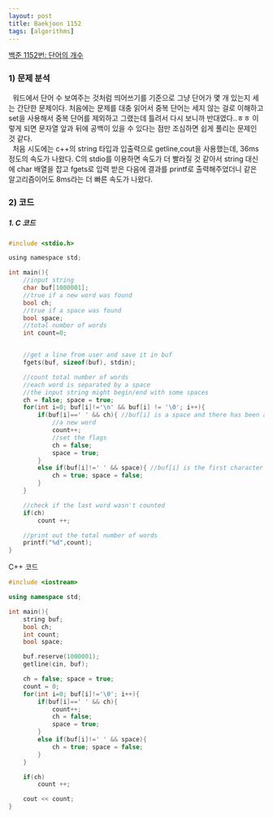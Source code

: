 ```yaml
---
layout: post
title: Baekjoon 1152
tags: [algorithms]
---
```


[백준 1152번: 단어의 개수](https://www.acmicpc.net/problem/1152)

### 1) 문제 분석<br>
&nbsp;&nbsp;워드에서 단어 수 보여주는 것처럼 띄어쓰기를 기준으로 그냥 단어가 몇 개 있는지 세는 간단한 문제이다. 처음에는 문제를 대충 읽어서 중복 단어는 세지 않는 걸로 이해하고 set을 사용해서 중복 단어를 제외하고 그랬는데 틀려서 다시 보니까 반대였다..ㅎㅎ 이렇게 되면 문자열 앞과 뒤에 공백이 있을 수 있다는 점만 조심하면 쉽게 풀리는 문제인 것 같다.<br>
&nbsp;&nbsp;처음 시도에는 c++의 string 타입과 입출력으로 getline,cout을 사용했는데, 36ms 정도의 속도가 나왔다. C의 stdio를 이용하면 속도가 더 빨라질 것 같아서 string 대신에 char 배열을 잡고 fgets로 입력 받은 다음에 결과를 printf로 출력해주었더니 같은 알고리즘이어도 8ms라는 더 빠른 속도가 나왔다. 


### 2) 코드 <br>

##### 1. C 코드
~~~c
#include <stdio.h>

using namespace std;

int main(){
    //input string
    char buf[1000001];
    //true if a new word was found
    bool ch;
    //true if a space was found
    bool space;
    //total number of words
    int count=0;


    //get a line from user and save it in buf
    fgets(buf, sizeof(buf), stdin);

    //count total number of words
    //each word is separated by a space
    //the input string might begin/end with some spaces
    ch = false; space = true;
    for(int i=0; buf[i]!='\n' && buf[i] != '\0'; i++){
        if(buf[i]==' ' && ch){ //buf[i] is a space and there has been a constant stream of characters
            //a new word
            count++;
            //set the flags
            ch = false;
            space = true;
        }
        else if(buf[i]!=' ' && space){ //buf[i] is the first character of new word
            ch = true; space = false;
        }
    }

    //check if the last word wasn't counted
    if(ch)
        count ++;

    //print out the total number of words
    printf("%d",count);
}
~~~
C++ 코드
~~~cpp
#include <iostream>

using namespace std;

int main(){
    string buf;
    bool ch;
    int count;
    bool space;

    buf.reserve(1000001);
    getline(cin, buf);

    ch = false; space = true;
    count = 0;
    for(int i=0; buf[i]!='\0'; i++){
        if(buf[i]==' ' && ch){
            count++;
            ch = false;
            space = true;
        }
        else if(buf[i]!=' ' && space){
            ch = true; space = false;
        }
    }

    if(ch)
        count ++;

    cout << count;
}
~~~
